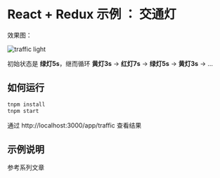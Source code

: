 # React + Redux 示例 ： 交通灯

效果图：

![traffic light](http://ww1.sinaimg.cn/large/514b710agw1eyqwamnymsg206808s79o.gif)

初始状态是 **绿灯5s**，继而循环 **黄灯3s** -> **红灯7s** -> **绿灯5s** -> **黄灯3s** -> ...


## 如何运行

```js
tnpm install
tnpm start 

```

通过 http://localhost:3000/app/traffic 查看结果


## 示例说明

参考系列文章 
